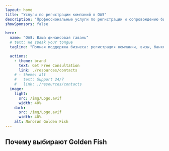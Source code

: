 ```yaml
---
layout: home
title: "Услуги по регистрации компаний в ОАЭ"
description: "Профессиональные услуги по регистрации и сопровождению бизнеса в ОАЭ. Открытие компании, банковские услуги, налоговое и юридическое сопровождение, визовая поддержка. Оплата только после одобрения."
showSponsors: false

hero:
  name: "ОАЭ: Ваша финансовая гавань"
  # text: We speak your tongue
  tagline: "Полная поддержка бизнеса: регистрация компании, визы, банковское обслуживание. <span class='hl'>Нет результата — нет оплаты</span>."

  actions:
    - theme: brand
      text: Get Free Consultation
      link: ./resources/contacts
    # - theme: alt
    #   text: Support 24/7
    #   link: ./resources/contacts
  image:
    light:
      src: /img/Logo.avif
      width: 40%
    dark:
      src: /img/Logo.avif
      width: 40%
    alt: Логотип Golden Fish
---
```


<FeatureCards :features="[
  {
    title: 'Руководство по открытию компании',
    details: 'Полное руководство по регистрации компаний в **free zone, offshore, mainland, branch**.',
    items: [
      '100% иностранное владение доступно в Free Zones и Mainland',
      'Низкие налоговые ставки - всего 9% корпоративного налога',
      'Отсутствие валютного контроля - легкая репатриация капитала'
    ],
    linkText: 'Read More',
    link: './uae-business/offer/company-registration/',
    icon: {
      light: '/img/iStock-2051326997.avif',
      dark: '/img/iStock-1448478309.jpg',
      alt: 'Руководство по открытию компании'
    }
  },
  {
    title: 'Открытие банковского счета',
    details: 'Легкое открытие **банковских счетов** для бизнеса и частных лиц в надежных банках ОАЭ.',
    items: [
      'Полный спектр PRO-услуг для получения государственных разрешений',
      'Комплексная настройка банковского обслуживания',
      '96% успешных случаев',
    ],
    linkText: 'Read More',
    link: './uae-business/offer/banking/',
    icon: {
      light: '/img/iStock-2153786564.avif',
      dark: '/img/iStock-2166793628.avif',
      alt: 'Банковские услуги'
    }
  },
  {
    title: 'Golden Visa и резидентство',
    details: 'Получение **Golden Visa** в ОАЭ для долгосрочного проживания с простым процессом подачи заявки.',
    items: [
      '**Нет необходимости въезжать в ОАЭ каждые 6 месяцев**',
      '10-летний срок действия с возможностью продления при сохранении квалификационных условий',
      '92% успешных случаев',
    ],
    linkText: 'Read More',
    link: './uae-business/offer/golden-visa/',
    icon: {
      light: '/img/iStock-1312241253.avif',
      dark: '/img/ILONMASKID.webp',
      alt: 'Визовые услуги'
    }
  },
]" />

<FeatureCards :features="[
  {
    title: 'Услуги по комплаенс',
    details: 'Наши эксперты проведут вас через сложные нормативные требования ОАЭ, включая отчеты ESR и подачи UBO.',
    items: [],
    linkText: 'Read More',
    link: './uae-business/company-registration/Protect-Your-Business',
    icon: {
      light: '/img/iStock-1299393716.avif',
      dark: '/img/iStock-2149731304.avif',
      alt: 'Услуги по комплаенс'
    }
  },
  {
    title: 'Корпоративный налог и НДС',
    details: 'Экспертные консультации обеспечивают соответствие обязательствам по корпоративному налогу и НДС перед Федеральным налоговым органом (FTA).',
    items: [],
    linkText: 'Read More',
    link: './uae-business/company-registration/accounting-legal',
    icon: {
      light: '/img/iStock-1018285934.avif',
      dark: '/img/iStock-584576538.avif',
      alt: 'Налоговые услуги'
    }
  },
  {
    title: 'Юридические услуги',
    details: 'Юридическая команда консультирует по законодательству ОАЭ в области слияний и поглощений, корпоративной реструктуризации, финансирования и разрешения споров.',
    items: [],
    linkText: 'Read More',
    link: './uae-business/company-registration/Protect-Your-Business',
    icon: {
      light: '/img/iStock-650045508.avif',
      dark: '/img/iStock-1498627598.avif',
      alt: 'Юридические услуги'
    }
  },
  {
    title: 'Бухгалтерия и расчет зарплаты',
    details: 'Наши бухгалтеры управляют финансами, ведут бухгалтерский учет, сверку, расчет зарплаты и поддержку аудита, экономя на затратах на персонал.',
    items: [],
    linkText: 'Read More',
    link: './resources/contacts',
    icon: {
      light: '/img/iStock-1022793868.avif',
      dark: '/img/iStock-1320130292.jpg',
      alt: 'Бухгалтерские услуги'
    }
  },
]" />

## Почему выбирают Golden Fish

<BenefitsList :features="[
  {
    icon: '🏢',
    title: 'Локальная экспертиза в ОАЭ',
    text: 'Специализированные эксперты в Дубае предоставляют профессиональное сопровождение на каждом этапе процесса.'
  },
  {
    icon: '📊',
    title: 'Доказанный уровень успеха',
    text: 'Более 90% одобрений с сотнями выданных виз, банковских счетов и регистраций компаний через наш премиальный сервис.'
  },
  {
    icon: '💸',
    title: '**Оплата после результата**',
    text: '[Оплата только после одобрения](/uae-business/benefits/success-based-fees). Полная прозрачность без скрытых платежей.'
  },
]" />

<!-- ## Начните прямо сейчас - бесплатная первичная консультация

<div id="contact-form"></div>

<video  autoplay muted playsinline style="padding: 80px" >
  <source src="/img/iStock-2185906461.mp4" type="video/mp4">
</video>

<ContactFormModal formName="Home page" buttonText="Получить бесплатную консультацию"
:services="['📝 Регистрация компании', '🏧 Открытие банковских счетов', '🪪 EID и Golden Visa', 'Другие услуги']"/> -->

<!-- <br>

# Истории успеха

<br>

<ImageGrid :images="[
  { src: '/img/iStock-1945498989.avif', href: './immigration.md', alt: 'Иммиграция в ОАЭ' },
  { src: '/img/iStock-1965736217.avif', href: './immigration.md', alt: 'Иммиграция в ОАЭ' },
]"/> -->